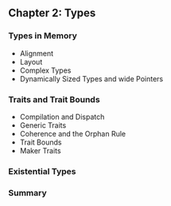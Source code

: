 ## Chapter 2: Types

### Types in Memory

- Alignment
- Layout
- Complex Types
- Dynamically Sized Types and wide Pointers

### Traits and Trait Bounds

- Compilation and Dispatch
- Generic Traits
- Coherence and the Orphan Rule
- Trait Bounds
- Maker Traits

### Existential Types

### Summary